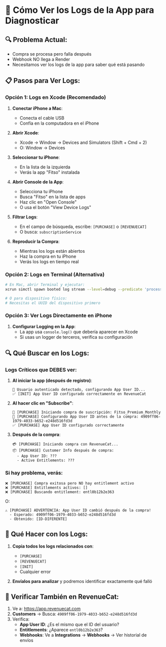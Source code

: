 # 📱 Cómo Ver los Logs de la App para Diagnosticar

## 🔍 Problema Actual:

- Compra se procesa pero falla después
- Webhook NO llega a Render
- Necesitamos ver los logs de la app para saber qué está pasando

## 📋 Pasos para Ver Logs:

### Opción 1: Logs en Xcode (Recomendado)

1. **Conectar iPhone a Mac**:
   - Conecta el cable USB
   - Confía en la computadora en el iPhone

2. **Abrir Xcode**:
   - Xcode → Window → Devices and Simulators (Shift + Cmd + 2)
   - O: Window → Devices

3. **Seleccionar tu iPhone**:
   - En la lista de la izquierda
   - Verás la app "Fitso" instalada

4. **Abrir Console de la App**:
   - Selecciona tu iPhone
   - Busca "Fitso" en la lista de apps
   - Haz clic en "Open Console"
   - O usa el botón "View Device Logs"

5. **Filtrar Logs**:
   - En el campo de búsqueda, escribe: `[PURCHASE]` o `[REVENUECAT]`
   - O busca: `subscriptionService`

6. **Reproducir la Compra**:
   - Mientras los logs están abiertos
   - Haz la compra en tu iPhone
   - Verás los logs en tiempo real

### Opción 2: Logs en Terminal (Alternativa)

```bash
# En Mac, abrir Terminal y ejecutar:
xcrun simctl spawn booted log stream --level=debug --predicate 'processImagePath contains "Fitso"'

# O para dispositivo físico:
# Necesitas el UUID del dispositivo primero
```

### Opción 3: Ver Logs Directamente en iPhone

1. **Configurar Logging en la App**:
   - La app usa `console.log()` que debería aparecer en Xcode
   - Si usas un logger de terceros, verifica su configuración

## 🔍 Qué Buscar en los Logs:

### **Logs Críticos que DEBES ver:**

1. **Al iniciar la app (después de registro)**:
   ```
   👤 Usuario autenticado detectado, configurando App User ID...
   ✅ [INIT] App User ID configurado correctamente en RevenueCat
   ```

2. **Al hacer clic en "Subscribe"**:
   ```
   🛒 [PURCHASE] Iniciando compra de suscripción: Fitso_Premium_Monthly
   👤 [PURCHASE] Configurando App User ID antes de la compra: 4909ff06-1979-4033-b652-e248d516fd3d
   ✅ [PURCHASE] App User ID configurado correctamente
   ```

3. **Después de la compra**:
   ```
   💳 [PURCHASE] Iniciando compra con RevenueCat...
   📦 [PURCHASE] Customer Info después de compra:
     - App User ID: ???
     - Active Entitlements: ???
   ```

### **Si hay problema, verás:**

```
❌ [PURCHASE] Compra exitosa pero NO hay entitlement activo
❌ [PURCHASE] Entitlements activos: []
❌ [PURCHASE] Buscando entitlement: entl0b12b2e363
```

O:

```
⚠️ [PURCHASE] ADVERTENCIA: App User ID cambió después de la compra!
  - Esperado: 4909ff06-1979-4033-b652-e248d516fd3d
  - Obtenido: [ID-DIFERENTE]
```

## 🎯 Qué Hacer con los Logs:

1. **Copia todos los logs relacionados con**:
   - `[PURCHASE]`
   - `[REVENUECAT]`
   - `[INIT]`
   - Cualquier error

2. **Envíalos para analizar** y podremos identificar exactamente qué falló

## 🔧 Verificar También en RevenueCat:

1. Ve a: https://app.revenuecat.com
2. **Customers** → Busca: `4909ff06-1979-4033-b652-e248d516fd3d`
3. Verifica:
   - **App User ID**: ¿Es el mismo que el ID del usuario?
   - **Entitlements**: ¿Aparece `entl0b12b2e363`?
   - **Webhooks**: Ve a **Integrations** → **Webhooks** → Ver historial de envíos

